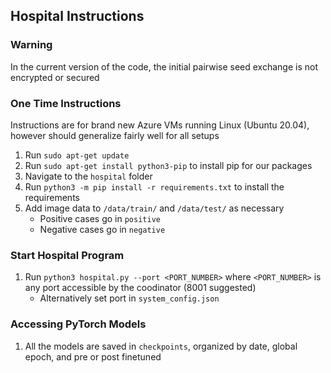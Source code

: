 ## Hospital Instructions

### Warning

In the current version of the code, the initial pairwise seed exchange is not encrypted or secured

### One Time Instructions 

Instructions are for brand new Azure VMs running Linux (Ubuntu 20.04), however should generalize fairly well for all setups

 1. Run `sudo apt-get update`
 2. Run `sudo apt-get install python3-pip` to install pip for our packages
 3. Navigate to the `hospital` folder
 4. Run `python3 -m pip install -r requirements.txt` to install the requirements
 5. Add image data to `/data/train/` and `/data/test/` as necessary 
	 - Positive cases go in `positive`
	 - Negative cases go in `negative`

### Start Hospital Program
1. Run `python3 hospital.py --port <PORT_NUMBER>` where `<PORT_NUMBER>` is any port accessible by the coodinator (8001 suggested)
	 - Alternatively set port in `system_config.json`

### Accessing PyTorch Models

 1. All the models are saved in `checkpoints`, organized by date, global epoch, and pre or post finetuned
